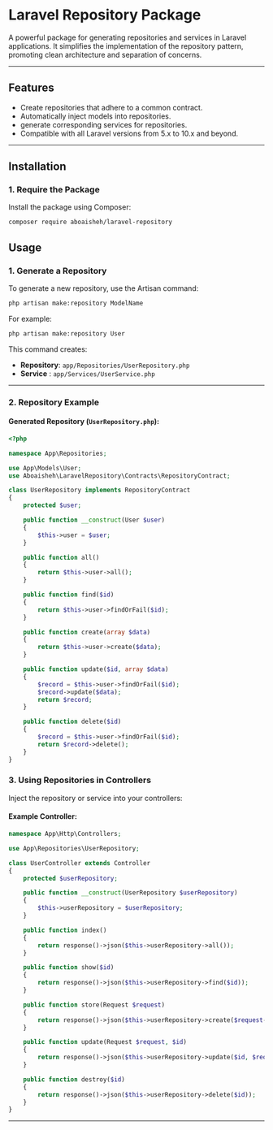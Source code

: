 
# Laravel Repository Package

A powerful package for generating repositories and services in Laravel applications. It simplifies the implementation of the repository pattern, promoting clean architecture and separation of concerns.

---

## **Features**

- Create repositories that adhere to a common contract.
- Automatically inject models into repositories.
- generate corresponding services for repositories.
- Compatible with all Laravel versions from 5.x to 10.x and beyond.

---

## **Installation**

### **1. Require the Package**

Install the package using Composer:

```bash
composer require aboaisheh/laravel-repository
```


## **Usage**

### **1. Generate a Repository**

To generate a new repository, use the Artisan command:

```bash
php artisan make:repository ModelName
```

For example:
```bash
php artisan make:repository User
```

This command creates:
- **Repository**: `app/Repositories/UserRepository.php`
- **Service** : `app/Services/UserService.php`

---

### **2. Repository Example**

#### Generated Repository (`UserRepository.php`):

```php
<?php

namespace App\Repositories;

use App\Models\User;
use Aboaisheh\LaravelRepository\Contracts\RepositoryContract;

class UserRepository implements RepositoryContract
{
    protected $user;

    public function __construct(User $user)
    {
        $this->user = $user;
    }

    public function all()
    {
        return $this->user->all();
    }

    public function find($id)
    {
        return $this->user->findOrFail($id);
    }

    public function create(array $data)
    {
        return $this->user->create($data);
    }

    public function update($id, array $data)
    {
        $record = $this->user->findOrFail($id);
        $record->update($data);
        return $record;
    }

    public function delete($id)
    {
        $record = $this->user->findOrFail($id);
        return $record->delete();
    }
}
```

### **3. Using Repositories in Controllers**

Inject the repository or service into your controllers:

#### Example Controller:

```php
namespace App\Http\Controllers;

use App\Repositories\UserRepository;

class UserController extends Controller
{
    protected $userRepository;

    public function __construct(UserRepository $userRepository)
    {
        $this->userRepository = $userRepository;
    }

    public function index()
    {
        return response()->json($this->userRepository->all());
    }

    public function show($id)
    {
        return response()->json($this->userRepository->find($id));
    }

    public function store(Request $request)
    {
        return response()->json($this->userRepository->create($request->all()));
    }

    public function update(Request $request, $id)
    {
        return response()->json($this->userRepository->update($id, $request->all()));
    }

    public function destroy($id)
    {
        return response()->json($this->userRepository->delete($id));
    }
}
```

---

